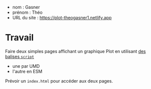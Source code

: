 - nom : Gasner
- prénom : Théo
- URL du site : https://plot-theogasner1.netlify.app

# Travail

Faire deux simples pages affichant un graphique Plot en utilisant [des balises `script`](https://observablehq.com/plot/getting-started#plot-in-vanilla-html)

- une par UMD
- l'autre en ESM

Prévoir un `index.html` pour accéder aux deux pages.
